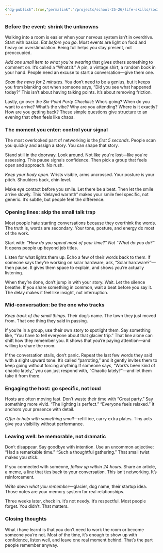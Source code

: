 ```yaml
---
{"dg-publish":true,"permalink":"/projects/school-25-26/life-skills/socializing/"}
---
```



### Before the event: shrink the unknowns

Walking into a room is easier when your nervous system isn’t in overdrive. Start with basics. *Eat before you go*. Most events are light on food and heavy on overstimulation. Being full helps you stay present, not preoccupied.

*Add one small item to what you're wearing* that gives others something to comment on. It’s called a “Whatzit.” A pin, a vintage shirt, a random book in your hand. People need an excuse to start a conversation—give them one.

*Scan the news for 2 minutes*. You don’t need to be a genius, but it keeps you from blanking out when someone says, “Did you see what happened today?” This isn’t about having talking points. It’s about removing friction.

Lastly, go over the *Six-Point Party Checklist*: Who’s going? When do you want to arrive? What’s the vibe? Why are you attending? Where is it exactly? How are you getting back? These simple questions give structure to an evening that often feels like chaos.

### The moment you enter: control your signal

The most overlooked part of networking is the *first 5 seconds*. People scan you quickly and assign a story. You can shape that story.

Stand still in the doorway. Look around. Not like you're lost—like you're assessing. This pause signals confidence. Then pick a group that feels open and approach. No rush.

*Keep your body open*. Wrists visible, arms uncrossed. Your posture is your pitch. Shoulders back, chin level.

Make eye contact before you smile. Let there be a beat. Then let the smile arrive slowly. This “delayed warmth” makes your smile feel specific, not generic. It’s subtle, but people feel the difference.

### Opening lines: skip the small talk trap

Most people hate starting conversations because they overthink the words. The truth is, words are secondary. Your tone, posture, and energy do most of the work.

Start with: *“How do you spend most of your time?” Not “What do you do?”* It opens people up beyond job titles.

Listen for what lights them up. Echo a few of their words back to them. If someone says they’re working on solar hardware, ask, “Solar hardware?”—then pause. It gives them space to explain, and shows you’re actually listening.

When they’re done, don’t jump in with your story. Wait. Let the silence breathe. If you share something in common, wait a beat before you say it. The delay makes it feel like insight, not interruption.

### Mid-conversation: be the one who tracks

*Keep track of the small things*. Their dog’s name. The town they just moved from. That one thing they said in passing.

If you’re in a group, use their own story to spotlight them. Say something like, “You have to tell everyone about that glacier trip.” That line alone can shift how they remember you. It shows that you’re paying attention—and willing to share the room.

If the conversation stalls, don’t panic. Repeat the last few words they said with a slight upward tone. It’s called “parroting,” and it gently invites them to keep going without forcing anything.If someone says, “Work’s been kind of chaotic lately,” you can just respond with, “Chaotic lately?”—and let them take it from there.

### Engaging the host: go specific, not loud

Hosts are often moving fast. Don’t waste their time with “Great party.” Say something more vivid. “The lighting is perfect.” “Everyone feels relaxed.” It anchors your presence with detail.

*Offer to help with something small*—refill ice, carry extra plates. Tiny acts give you visibility without performance.

### Leaving well: be memorable, not dramatic

Don’t disappear. Say goodbye with intention. Use an uncommon adjective: “Had a remarkable time.” “Such a thoughtful gathering.” That small twist makes you stick.

If you connected with someone, *follow up within 24 hours*. Share an article, a meme, a line that ties back to your conversation. This isn’t networking. It’s reinforcement.

*Write down what you remember*—glacier, dog name, their startup idea. Those notes are your memory system for real relationships.

Three weeks later, check in. It’s not needy. It’s respectful. Most people forget. You didn’t. That matters.

### Closing thoughts

What i have learnt is that you don’t need to work the room or become someone you’re not. Most of the time, it’s enough to show up with confidence, listen well, and leave one real moment behind. That’s the part people remember anyway.